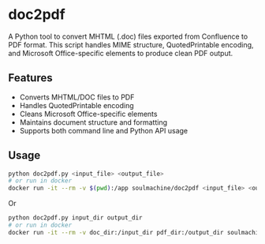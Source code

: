 # doc2pdf

A Python tool to convert MHTML (.doc) files exported from Confluence to PDF format. This script handles MIME structure, QuotedPrintable encoding, and Microsoft Office-specific elements to produce clean PDF output.

## Features

- Converts MHTML/DOC files to PDF
- Handles QuotedPrintable encoding
- Cleans Microsoft Office-specific elements
- Maintains document structure and formatting
- Supports both command line and Python API usage

## Usage

```bash
python doc2pdf.py <input_file> <output_file>
# or run in docker
docker run -it --rm -v $(pwd):/app soulmachine/doc2pdf <input_file> <output_file>
```

Or

```bash
python doc2pdf.py input_dir output_dir
# or run in docker
docker run -it --rm -v doc_dir:/input_dir pdf_dir:/output_dir soulmachine/doc2pdf /input_dir /output_dir
```
